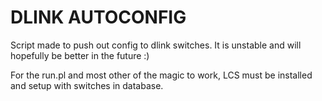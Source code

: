 DLINK AUTOCONFIG
===
Script made to push out config to dlink switches. It is unstable and will hopefully be better in the future :)

For the run.pl and most other of the magic to work, LCS must be installed and setup with switches in database.
